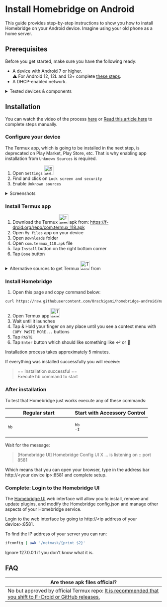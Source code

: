 # Install Homebridge on Android

This guide provides step-by-step instructions to show you how to install Homebridge on
your Android device. Imagine using your old phone as a home server.

## Prerequisites

Before you get started, make sure you have the following ready:

* A device with Android 7 or higher.<br>:warning: For Android 12, 12L and 13+ complete [these steps](https://github.com/termux/termux-app/issues/2366#issuecomment-1237468220).
* A DHCP-enabled network.

<details>
<summary>Tested devices & components</summary>

| Device | Android |
| --- | --- |
| Samsung Galaxy J7 (j7y17lte) | 7 |
<!--
| Samsung Galaxy A03 Core (a3core) | 11 |
-->

| Component | Version |
| --- | --- |
| termux | 0.118.0 |
| openssl | 1.1.1u |
| Python | 3.11.4 |
| node | v18.16.0 |
| npm | 9.5.1 |
| homebridge | @1.6.1 |
| homebridge-config-ui-x | @4.50.4 |

</details>

## Installation

You can watch the video of the process [here](https://www.youtube.com/watch?v=Sc3o7uwlLHg) or [Read this article here](https://androidstrike.com/install-homebridge-on-android-using-termux/) to complete steps manually.

### Configure your device

The Termux app, which is going to be installed in the next step, is deprecated on Play Market, Play Store, etc. That is why enabling app installation from `Unknown Sources` is required.

1. Open `Settings` <picture><img src="/assets/settings-icon.png" alt="Settings icon" width="30px"></picture>
2. Find and click on `Lock screen and security`
3. Enable `Unknown sources`

<details>
  <summary>Screenshots</summary>

| Settings | Lock screen and security |
| --- | --- |
| <picture>![Settings](/assets/settings-screenshot.png)</picture> | <picture>![Security](/assets/security-screenshot.png)</picture> |

</details>

### Install Termux app

1. Download the Termux <picture><img src="/assets/termux-icon.png" alt="Termux icon" width="30px"></picture> apk from: https://f-droid.org/repo/com.termux_118.apk
2. Open `My files` app on your device
3. Open `Downloads` folder
4. Open `com.termux_118.apk` file
5. Tap `Install` button on the right bottom corner
6. Tap `Done` button

<details>
  <summary>Alternative sources to get Termux <picture><img src="/assets/termux-icon.png" alt="Termux icon" width="30px"></picture> from</summary>

* https://f-droid.org/en/packages/com.termux/
* https://github.com/AndronixApp/termux-releases
* [Deprecated](https://github.com/termux/termux-app/blob/master/README.md#google-play-store-deprecated): ~~Play Market~~

</details>

### Install Homebridge

1. Open this page and copy command below:
```bash
curl https://raw.githubusercontent.com/Orachigami/homebridge-android/main/setup.sh | bash
```
2. Open Termux app <picture><img src="/assets/termux-icon.png" alt="Termux icon" width="30px"></picture>
3. Wait until it launches
4. Tap & Hold your finger on any place until you see a context menu with `COPY PASTE MORE...` buttons
5. Tap `PASTE`
6. Tap `Enter` button which should like something like :leftwards_arrow_with_hook: or 🔎

Installation process takes approximately 5 minutes.

If everything was installed successfully you will receive:

> == Installation successful ==<br>Execute hb command to start

### After installation

To test that Homebridge just works execute any of these commands:

| Regular start | Start with Accessory Control |
| --- | --- |
| <picture><img src="data://" width="200px" height="1px"></picture><br><pre lang="bash">hb</pre> | <picture><img src="data://" width="200px" height="1px"></picture><br><pre lang="bash">hb -I</pre> |

Wait for the message:

> [Homebridge UI] Homebridge Config UI X ... is listening on :: port 8581

Which means that you can open your browser, type in the address bar http\://\<your device ip>:8581 and complete setup.

### Complete: Login to the Homebridge UI

The [Homebridge UI](https://github.com/oznu/homebridge-config-ui-x) web interface will allow you to install, remove and update plugins, and modify the Homebridge config.json and manage other aspects of your Homebridge service.

Login to the web interface by going to http\://\<ip address of your device>:8581.

To find the IP address of your server you can run:

```bash
ifconfig | awk '/netmask/{print $2}'
```

Ignore 127.0.0.1 if you don't know what it is.

## FAQ

| Are these apk files official? |
| --- |
| No but approved by official Termux repo: [It is recommended that you shift to F-Droid or GitHub releases.](https://github.com/termux/termux-app/blob/master/README.md#Installation:~:text=It%20is%20recommended%20that%20you%20shift%20to%20F%2DDroid%20or%20GitHub%20releases.) |
